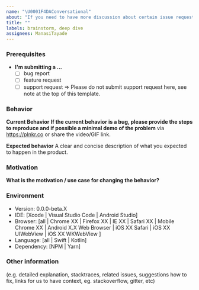 ```yaml
---
name: "\U0001F4DAConversational"
about: "If you need to have more discussion about certain issue request \U0001F4D6."
title: ""
labels: brainstorm, deep dive
assignees: ManasiTayade
---
```


### Prerequisites

- **I'm submitting a ...**
  - [ ] bug report
  - [ ] feature request
  - [ ] support request => Please do not submit support request here, see note at the top of this template.

### Behavior

**Current Behavior**
**If the current behavior is a bug, please provide the steps to reproduce and if possible a minimal demo of the problem** via
  https://plnkr.co or share the video/GIF link.

**Expected behavior**
A clear and concise description of what you expected to happen in the product.

### Motivation

**What is the motivation / use case for changing the behavior?**

### Environment

- Version: 0.0.0-beta.X
- IDE: [Xcode | Visual Studio Code | Android Studio]
- Browser: [all | Chrome XX | Firefox XX | IE XX | Safari XX | Mobile Chrome XX | Android X.X Web Browser | iOS XX Safari | iOS XX UIWebView | iOS XX WKWebView ]
- Language: [all | Swift | Kotlin]
- Dependency: [NPM | Yarn]

### Other information

(e.g. detailed explanation, stacktraces, related issues, suggestions how to fix, links for us to have context, eg. stackoverflow, gitter, etc)
